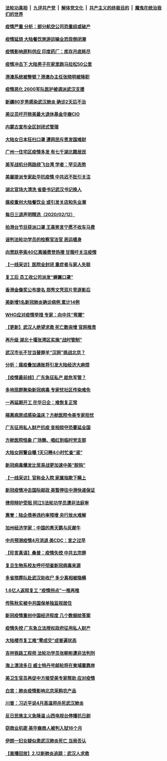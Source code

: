 ####  [法轮功真相](../../../../basic/blob/master/README.md?t=02131902) &nbsp;|&nbsp; [九评共产党](../../../../9ping.md/blob/master/README.md?t=02131902) &nbsp;|&nbsp; [解体党文化](../../../../jtdwh.md/blob/master/README.md?t=02131902)  &nbsp;|&nbsp; [共产主义的终极目的](../../../../gczydzjmd.md/blob/master/README.md?t=02131902) &nbsp;|&nbsp; [魔鬼在统治我们的世界](../../../../mgztzwmdsj.md/blob/master/README.md?t=02131902) 

#### [疫情严重 分析：部分航空公司恐重组或破产](../pages/nsc413/n11865138.md?t=02131902) 

#### [疫情延烧 大陆餐饮旅游运输业恐现倒闭潮](../pages/nsc413/n11865608.md?t=02131902) 

#### [疫情影响原料供应 印度药厂：库存月底耗尽](../pages/nsc413/n11865151.md?t=02131902) 

#### [疫情冲击下 大陆男子在家里跑马拉松50公里](../pages/nsc413/n11865585.md?t=02131902) 

#### [港澳系统被整顿？港澳办主任张晓明被降职](../pages/nsc413/n11865277.md?t=02131902) 


#### [疫情恶化 2600军队医护被调派武汉支援](../pages/nsc413/n11865111.md?t=02131902) 

#### [新疆80岁男感染武汉肺炎 确诊2天后不治](../pages/nsc413/n11865260.md?t=02131902) 

#### [美议员吁开除美最大退休基金华裔CIO](../pages/nsc413/n11865230.md?t=02131902) 

#### [内蒙古宣布全区封闭式管理](../pages/nsc413/n11865271.md?t=02131902) 

#### [大陆女日本狂扫口罩 遭网民斥责发国难财](../pages/nsc413/n11865107.md?t=02131902) 

#### [广州一住宅区疫情多发 有七千湖北籍居民](../pages/nsc413/n11865083.md?t=02131902) 

#### [美军战机分两路绕飞台湾 学者：罕见态势](../pages/nsc413/n11864996.md?t=02131902) 

#### [美屡提派专家赴华抗疫情 中共迟不批引关注](../pages/nsc413/n11864719.md?t=02131902) 

#### [湖北官场大清洗 省委书记武汉书记换人](../pages/nsc413/n11865112.md?t=02131902) 

#### [瘟疫重创大陆餐饮业 或引发关店和失业潮](../pages/nsc413/n11864742.md?t=02131902) 

#### [每日三退声明精选（2020/02/12）](../pages/nsc413/n11865077.md?t=02131902) 

#### [拍港台节目获派口罩 王喜笑言宁愿不收车马费](../pages/nsc413/n11864666.md?t=02131902) 

#### [诬判法轮功学员的检察官法官 恶运缠身](../pages/nsc413/n11864380.md?t=02131902) 

#### [向贾跃亭索40亿离婚费登热搜 甘薇吁关注疫情](../pages/nsc413/n11864426.md?t=02131902) 

#### [【一线采访】医院全封闭 重症者与家人失联](../pages/nsc413/n11864778.md?t=02131902) 

#### [复工后 员工收公司派发“蝉翼口罩”](../pages/nsc413/n11864951.md?t=02131902) 

#### [香港金像奖公布提名 郑秀文凭双片竞逐影后](../pages/nsc413/n11864201.md?t=02131902) 

#### [美新增1名新冠肺炎确诊病例 累计14例](../pages/nsc413/n11864893.md?t=02131902) 

#### [WHO应对疫情举措 专家：向中共“弯腰”](../pages/nsc413/n11864727.md?t=02131902) 

#### [【更新】武汉人绝望求救 死亡数突增 官网推责](../pages/nsc413/n11801312.md?t=02131902) 

#### [再升级 湖北十堰张湾区实施“战时管制”](../pages/nsc413/n11864771.md?t=02131902) 

#### [武汉市长不甘当替罪羊“汉网”挑战北京？](../pages/nsc413/n11864550.md?t=02131902) 

#### [分析：瘟疫叠加通胀将引发大陆经济大麻烦](../pages/nsc413/n11864680.md?t=02131902) 

#### [【疫情最前线】广东急征私产 趁危军管？](../pages/nsc413/n11864205.md?t=02131902) 

#### [多地现群聚染新冠病毒 专家忧社区传染难免](../pages/nsc413/n11864715.md?t=02131902) 

#### [一再延期开工  在华日企：难恢复正常](../pages/nsc413/n11864655.md?t=02131902) 

#### [隔离病房成感染温床？方舱医院令美专家担忧](../pages/nsc413/n11864575.md?t=02131902) 

#### [广东征用私人财产抗疫 变相掠夺恐蔓延全国](../pages/nsc413/n11864608.md?t=02131902) 

#### [方舱医院怪象 广场舞、唱红到临时党支部](../pages/nsc413/n11864361.md?t=02131902) 

#### [大陆女网警自曝 1天只睡4小时忙查“谣”](../pages/nsc413/n11864471.md?t=02131902) 

#### [新冠病毒爆发比贸易战更加速中美“脱钩”](../pages/nsc413/n11864470.md?t=02131902) 

#### [【一线采访】官称全入院 家属指欺下瞒上](../pages/nsc413/n11864466.md?t=02131902) 

#### [新冠疫情冲击国际邮政 美暂停往中港快递保证](../pages/nsc413/n11864207.md?t=02131902) 

#### [律师辩护受阻 同江5法轮功学员遭非法庭审](../pages/nsc413/n11864109.md?t=02131902) 

#### [惠誉：陆企债券违约率预增  央行放水难解](../pages/nsc413/n11864357.md?t=02131902) 

#### [加州经济学家：中国的黑天鹅与灰犀牛](../pages/nsc413/n11862883.md?t=02131902) 

#### [中共预测疫情4月消退 美CDC：言之过早](../pages/nsc413/n11864310.md?t=02131902) 

#### [【珍言真语】桑普：疫情失控 中共五宗罪](../pages/nsc413/n11864157.md?t=02131902) 

#### [复旦生物系校友呼吁彻查新冠病毒来源](../pages/nsc413/n11862499.md?t=02131902) 

#### [多省殡葬队赴武汉助收尸 多少真相被隐瞒](../pages/nsc413/n11864132.md?t=02131902) 

#### [1.6亿人返程复工 “疫情拐点”一推再推](../pages/nsc413/n11864186.md?t=02131902) 

#### [传陈秋实被中共国保单独监视居住](../pages/nsc413/n11864135.md?t=02131902) 

#### [新冠疫情重创中国经济程度 几个数据给答案](../pages/nsc413/n11864203.md?t=02131902) 

#### [疫情失控 广东急立法授权政府征用私人财产](../pages/nsc413/n11863433.md?t=02131902) 

#### [大陆楼市复工难“零成交”成普遍状态](../pages/nsc413/n11864106.md?t=02131902) 

#### [吉林铁路工程师 法轮功学员张朝彬遭非法判刑](../pages/nsc413/n11863405.md?t=02131902) 

#### [海上漂流多日 威士特丹号邮轮将在柬埔寨靠岸](../pages/nsc413/n11864029.md?t=02131902) 

#### [美卫生官员再促中方接受美专家帮助 应对疫情](../pages/nsc413/n11864043.md?t=02131902) 

#### [白宫：肺炎疫情影响北京采购农产品](../pages/nsc413/n11863585.md?t=02131902) 

#### [川普：习近平说4月高温将杀死武汉肺炎](../pages/nsc413/n11860814.md?t=02131902) 

#### [反日民族主义急降温 山西电视台停播抗日剧](../pages/nsc413/n11863867.md?t=02131902) 

#### [窃商业机密 美华裔商人被判入狱16个月](../pages/nsc413/n11863911.md?t=02131902) 

#### [伊朗一妇女疑似患武汉肺炎死亡 当局否认](../pages/nsc413/n11863650.md?t=02131902) 

#### [【直播回放】2.12新肺炎追踪：武汉人求救](../pages/nsc413/n11863579.md?t=02131902) 


